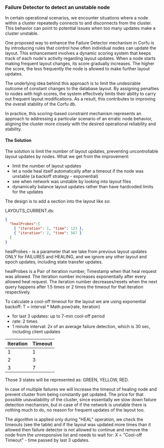 ### Failure Detector to detect an unstable node

In certain operational scenarios, we encounter situations where a node within a cluster repeatedly connects to and
disconnects from the cluster.
This behavior can point to potential issues when too many updates make a cluster unstable.

One proposed way to enhance the Failure Detector mechanism in Corfu is by introducing rules
that control how often individual nodes can update the layout.
This enhancement involves a dynamic scoring system that keeps track of each node's activity regarding layout updates.
When a node starts making frequent layout changes, its score gradually increases.
The higher the score, the less frequently the node is allowed to make further layout updates.

The underlying idea behind this approach is to limit the undesirable outcome of constant changes to the database layout.
By assigning penalties to nodes with high scores, the system effectively limits their ability to carry out frequent
layout modifications.
As a result, this contributes to improving the overall stability of the Corfu db.

In practice, this scoring-based constraint mechanism represents an approach to addressing a particular scenario of an
erratic node behavior,
aligning the cluster more closely with the desired operational reliability and stability.

#### The Solution

The solution is limit the number of layout updates, preventing uncontrollable layout updates by nodes.
What we get from the improvement:

- limit the number of layout updates
- let a node heal itself automatically after a timeout if the node was unstable (a backoff strategy - exponential)
- see when network was unstable by looking into layout files
- dynamically balance layout updates rather than have hardcoded limits for the updates

The design is to add a section into the layout like so:

LAYOUTS_CURRENT.ds:

```json
{
  "healProbes":[
    { "iteration": 1, "time": 123 },
    { "iteration": 2, "time": 567 }
  ]
}
```

healProbes - is a parameter that we take from previous layout updates ONLY for FAILURES and HEALING, 
and we ignore any other layout and epoch updates, including state transfer updates.

healProbes is a Pair of iteration number, Timestamp when that heal request was allowed.
The iteration number increases exponentially after every allowed heal request.
The iteration number decreases/resets when the next query happens after 1.5 times or 2 times the timeout for that iteration respectively.

To calculate a cool-off timeout for the layout we are using exponential backoff: T = interval * Math.pow(rate, iteration) 
 - for last 3 updates: up to 7-min cool-off period
 - rate: 2 times
 - 1 minute interval: 2x of an average failure detection, which is 30 sec, including client updates

| Iteration | Timeout |
|-----------|---------|
| 1         | 1       |
| 2         | 3       |
| 3         | 7       |

Those 3 states will be represented as: GREEN, YELLOW, RED.

In case of multiple failures we will increase the timeout of healing node and prevent cluster from being constantly get updated.
The price for that possible unavailability of the cluster, since essentially we slow down failure detection mechanism,
but in case of if the network is unstable there is nothing much to do, no reason for frequent updates of the layout too.

The algorithm is applied only during "HEAL" operation, we check the timeouts (see the table) and if the layout was 
updated more times than it allowed then failure detector is not allowed to continue and remove the node from the unresponsive list
and needs to wait for: X = "Cool-off Timeout" - time passed by last 3 updates.


